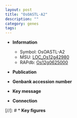 ```yaml
---
layout: post
title: "OsOASTL-A2"
description: ""
category: genes
tags: 
---
```


* **Information**  
    + Symbol: OsOASTL-A2  
    + MSU: [LOC_Os12g42980](http://rice.uga.edu/cgi-bin/ORF_infopage.cgi?orf=LOC_Os12g42980)  
    + RAPdb: [Os12g0625000](http://rapdb.dna.affrc.go.jp/viewer/gbrowse_details/irgsp1?name=Os12g0625000)  

* **Publication**  

* **Genbank accession number**  

* **Key message**  

* **Connection**  

[//]: # * **Key figures**  


